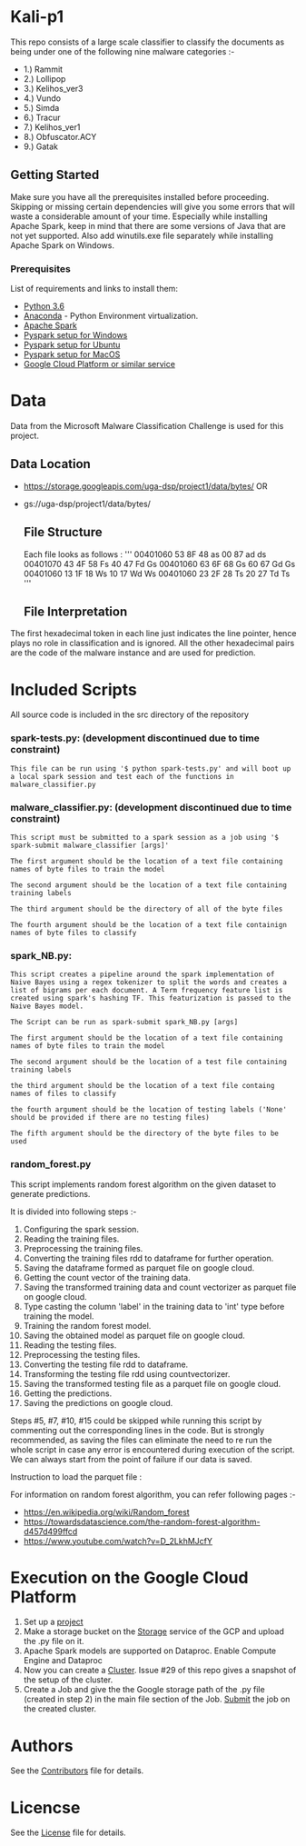 # Kali-p1

This repo consists of a large scale classifier to classify the documents as being under one of the following nine malware categories :-
* 1.) Rammit
* 2.) Lollipop
* 3.) Kelihos_ver3
* 4.) Vundo
* 5.) Simda
* 6.) Tracur
* 7.) Kelihos_ver1
* 8.) Obfuscator.ACY
* 9.) Gatak


## Getting Started

Make sure you have all the prerequisites installed before proceeding. Skipping or missing certain dependencies will give you some errors that will waste a considerable amount of your time. Especially while installing Apache Spark, keep in mind that there are some versions of Java that are not yet supported. Also add winutils.exe file separately while installing Apache Spark on Windows.

### Prerequisites

List of requirements and links to install them:

- [Python 3.6](https://www.python.org/downloads/release/python-360/)
- [Anaconda](https://www.anaconda.com/) - Python Environment virtualization.
- [Apache Spark](https://spark.apache.org/downloads.html)
- [Pyspark setup for Windows](https://medium.com/@GalarnykMichael/install-spark-on-windows-pyspark-4498a5d8d66c) 
- [Pyspark setup for Ubuntu](https://medium.com/@GalarnykMichael/install-spark-on-ubuntu-pyspark-231c45677de0)
- [Pyspark setup for MacOS](https://medium.com/@GalarnykMichael/install-spark-on-mac-pyspark-453f395f240b)
- [Google Cloud Platform or similar service](https://cloud.google.com/docs/)

# Data
Data from the Microsoft Malware Classification Challenge is used for this project.
  ## Data Location
* https://storage.googleapis.com/uga-dsp/project1/data/bytes/<file>
OR
* gs://uga-dsp/project1/data/bytes/<file>

  ## File Structure
    Each file looks as follows :
    '''
    00401060 53 8F 48 as 00 87 ad ds 
    00401070 43 4F 58 Fs 40 47 Fd Gs
    00401060 63 6F 68 Gs 60 67 Gd Gs
    00401060 13 1F 18 Ws 10 17 Wd Ws
    00401060 23 2F 28 Ts 20 27 Td Ts
    '''
  ## File Interpretation
The first hexadecimal token in each line just indicates the line pointer, hence plays no role in classification and is       ignored.
All the other hexadecimal pairs are the code of the malware instance and are used for prediction. 

# Included Scripts
All source code is included in the src directory of the repository

  ### spark-tests.py: (development discontinued due to time constraint)
    This file can be run using '$ python spark-tests.py' and will boot up a local spark session and test each of the functions in malware_classifier.py
  ### malware_classifier.py: (development discontinued due to time constraint)
    This script must be submitted to a spark session as a job using '$ spark-submit malware_classifier [args]'
    
    The first argument should be the location of a text file containing names of byte files to train the model
    
    The second argument should be the location of a text file containing training labels
    
    The third argument should be the directory of all of the byte files
    
    The fourth argument should be the location of a text file containign names of byte files to classify
  ### spark_NB.py:
    This script creates a pipeline around the spark implementation of Naive Bayes using a regex tokenizer to split the words and creates a list of bigrams per each document. A Term frequency feature list is created using spark's hashing TF. This featurization is passed to the Naive Bayes model.
    
    The Script can be run as spark-submit spark_NB.py [args]
    
    The first argument should be the location of a text file containing names of byte files to train the model
    
    The second argument should be the location of a test file containing training labels
    
    the third argument should be the location of a text file containg names of files to classify
    
    the fourth argument should be the location of testing labels ('None' should be provided if there are no testing files)
    
    The fifth argument should be the directory of the byte files to be used
    
   ### random_forest.py
This script implements random forest algorithm on the given dataset to generate predictions.

It is divided into following steps :-
1. Configuring the spark session.
2. Reading the training files.
3. Preprocessing the training files.
4. Converting the training files rdd to dataframe for further operation.
5. Saving the dataframe formed as parquet file on google cloud.  
6. Getting the count vector of the training data.
7. Saving the transformed training data and count vectorizer as parquet file on google cloud.
8. Type casting the column 'label' in the training data to 'int' type before training the model.
9. Training the random forest model.
10. Saving the obtained model as parquet file on google cloud.
11. Reading the testing files.
12. Preprocessing the testing files.
13. Converting the testing file rdd to dataframe.
14. Transforming the testing file rdd using countvectorizer.
15. Saving the transformed testing file as a parquet file on google cloud.
16. Getting the predictions.
17. Saving the predictions on google cloud.

Steps #5, #7, #10, #15 could be skipped while running this script by commenting out the corresponding lines in the code.
But is strongly recommended, as saving the files can eliminate the need to re run the whole script in case any error is     encountered during execution of the script. We can always start from the point of failure if our data is saved.

Instruction to load the parquet file :


For information on random forest algorithm, you can refer following pages :-
* https://en.wikipedia.org/wiki/Random_forest
* https://towardsdatascience.com/the-random-forest-algorithm-d457d499ffcd
* https://www.youtube.com/watch?v=D_2LkhMJcfY
    
    
    
# Execution on the Google Cloud Platform
1) Set up a [project](https://cloud.google.com/dataproc/docs/guides/setup-project)
2) Make a storage bucket on the [Storage](https://cloud.google.com/storage/docs/creating-buckets) service of the GCP and        upload the .py file on it.
3) Apache Spark models are supported on Dataproc. Enable Compute Engine and Dataproc
4) Now you can create a [Cluster](https://cloud.google.com/dataproc/docs/guides/create-cluster). Issue #29 of this repo        gives a snapshot of the setup of the cluster.
5) Create a Job and give the the Google storage path of the .py file (created in step 2) in the main file section of the        Job. [Submit](https://cloud.google.com/dataproc/docs/guides/submit-job) the job on the created cluster.

# Authors
See the [Contributors](https://github.com/dsp-uga/Kali-p1/blob/master/CONTRIBUTORS.md) file for details.

# Licencse
See the [License](https://github.com/dsp-uga/Kali-p1/blob/master/LICENSE) file for details.


